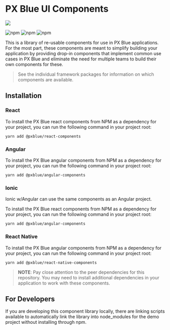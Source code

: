 # PX Blue UI Components
[![](https://img.shields.io/circleci/project/github/pxblue/component-library/master.svg?style=flat)](https://circleci.com/gh/pxblue/component-library/tree/master)

![npm](https://img.shields.io/npm/v/@pxblue/angular-components?label=%40pxblue%2Fangular-components)
![npm](https://img.shields.io/npm/v/@pxblue/react-components?label=%40pxblue%2Freact-components)
![npm](https://img.shields.io/npm/v/@pxblue/react-native-components?label=%40pxblue%2Freact-native-components)

This is a library of re-usable components for use in PX Blue applications. For the most part, these components are meant to simplify building your application by providing drop-in components that implement common use cases in PX Blue and eliminate the need for multiple teams to build their own components for these.

> See the individual framework packages for information on which components are available.

## Installation
### React
To install the PX Blue react components from NPM as a dependency for your project, you can run the following command in your project root:
```
yarn add @pxblue/react-components
```

### Angular
To install the PX Blue angular components from NPM as a dependency for your project, you can run the following command in your project root:
```
yarn add @pxblue/angular-components
```

### Ionic
Ionic w/Angular can use the same components as an Angular project.

To install the PX Blue react components from NPM as a dependency for your project, you can run the following command in your project root:
```
yarn add @pxblue/angular-components
```

### React Native
To install the PX Blue angular components from NPM as a dependency for your project, you can run the following command in your project root:
```
yarn add @pxblue/react-native-components
```

> **NOTE**: Pay close attention to the peer dependencies for this repository. You may need to install additional dependencies in your application to work with these components.


## For Developers
If you are developing this component library locally, there are linking scripts available to automatically link the library into node_modules for the demo project without installing through npm.